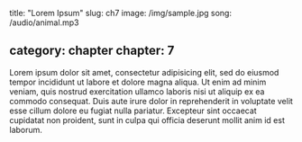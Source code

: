 title: "Lorem Ipsum"
slug: ch7
image: /img/sample.jpg
song: /audio/animal.mp3

category: chapter
chapter: 7
---

Lorem ipsum dolor sit amet, consectetur adipisicing elit, sed do eiusmod tempor
incididunt ut labore et dolore magna aliqua. Ut enim ad minim veniam, quis
nostrud exercitation ullamco laboris nisi ut aliquip ex ea commodo consequat.
Duis aute irure dolor in reprehenderit in voluptate velit esse cillum dolore eu
fugiat nulla pariatur. Excepteur sint occaecat cupidatat non proident, sunt in
culpa qui officia deserunt mollit anim id est laborum.
